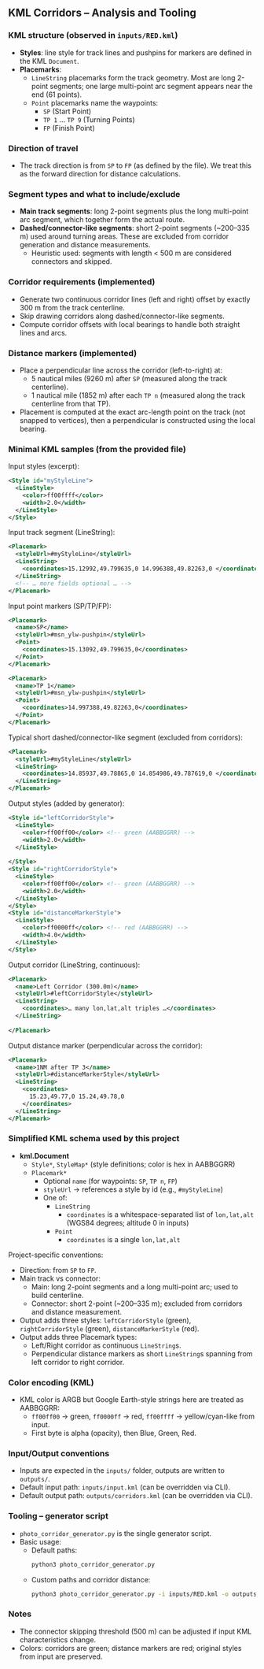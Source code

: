 ## KML Corridors – Analysis and Tooling

### KML structure (observed in `inputs/RED.kml`)
- **Styles**: line style for track lines and pushpins for markers are defined in the KML `Document`.
- **Placemarks**:
  - `LineString` placemarks form the track geometry. Most are long 2-point segments; one large multi-point arc segment appears near the end (61 points).
  - `Point` placemarks name the waypoints:
    - `SP` (Start Point)
    - `TP 1` … `TP 9` (Turning Points)
    - `FP` (Finish Point)

### Direction of travel
- The track direction is from `SP` to `FP` (as defined by the file). We treat this as the forward direction for distance calculations.

### Segment types and what to include/exclude
- **Main track segments**: long 2-point segments plus the long multi-point arc segment, which together form the actual route.
- **Dashed/connector-like segments**: short 2-point segments (~200–335 m) used around turning areas. These are excluded from corridor generation and distance measurements.
  - Heuristic used: segments with length < 500 m are considered connectors and skipped.

### Corridor requirements (implemented)
- Generate two continuous corridor lines (left and right) offset by exactly 300 m from the track centerline.
- Skip drawing corridors along dashed/connector-like segments.
- Compute corridor offsets with local bearings to handle both straight lines and arcs.

### Distance markers (implemented)
- Place a perpendicular line across the corridor (left-to-right) at:
  - 5 nautical miles (9260 m) after `SP` (measured along the track centerline).
  - 1 nautical mile (1852 m) after each `TP n` (measured along the track centerline from that TP).
- Placement is computed at the exact arc-length point on the track (not snapped to vertices), then a perpendicular is constructed using the local bearing.

### Minimal KML samples (from the provided file)

Input styles (excerpt):
```xml
<Style id="myStyleLine">
  <LineStyle>
    <color>ff00ffff</color>
    <width>2.0</width>
  </LineStyle>
</Style>
```

Input track segment (LineString):
```xml
<Placemark>
  <styleUrl>#myStyleLine</styleUrl>
  <LineString>
    <coordinates>15.12992,49.799635,0 14.996388,49.82263,0 </coordinates>
  </LineString>
  <!-- … more fields optional … -->
</Placemark>
```

Input point markers (SP/TP/FP):
```xml
<Placemark>
  <name>SP</name>
  <styleUrl>#msn_ylw-pushpin</styleUrl>
  <Point>
    <coordinates>15.13092,49.799635,0</coordinates>
  </Point>
</Placemark>

<Placemark>
  <name>TP 1</name>
  <styleUrl>#msn_ylw-pushpin</styleUrl>
  <Point>
    <coordinates>14.997388,49.82263,0</coordinates>
  </Point>
</Placemark>
```

Typical short dashed/connector-like segment (excluded from corridors):
```xml
<Placemark>
  <styleUrl>#myStyleLine</styleUrl>
  <LineString>
    <coordinates>14.85937,49.78865,0 14.854986,49.787619,0 </coordinates>
  </LineString>
</Placemark>
```

Output styles (added by generator):
```xml
<Style id="leftCorridorStyle">
  <LineStyle>
    <color>ff00ff00</color> <!-- green (AABBGGRR) -->
    <width>2.0</width>
  </LineStyle>
  
</Style>
<Style id="rightCorridorStyle">
  <LineStyle>
    <color>ff00ff00</color> <!-- green (AABBGGRR) -->
    <width>2.0</width>
  </LineStyle>
</Style>
<Style id="distanceMarkerStyle">
  <LineStyle>
    <color>ff0000ff</color> <!-- red (AABBGGRR) -->
    <width>4.0</width>
  </LineStyle>
</Style>
```

Output corridor (LineString, continuous):
```xml
<Placemark>
  <name>Left Corridor (300.0m)</name>
  <styleUrl>#leftCorridorStyle</styleUrl>
  <LineString>
    <coordinates>… many lon,lat,alt triples …</coordinates>
  </LineString>
  
</Placemark>
```

Output distance marker (perpendicular across the corridor):
```xml
<Placemark>
  <name>1NM after TP 3</name>
  <styleUrl>#distanceMarkerStyle</styleUrl>
  <LineString>
    <coordinates>
      15.23,49.77,0 15.24,49.78,0
    </coordinates>
  </LineString>
</Placemark>
```

### Simplified KML schema used by this project

- **kml.Document**
  - `Style*`, `StyleMap*` (style definitions; color is hex in AABBGGRR)
  - `Placemark*`
    - Optional `name` (for waypoints: `SP`, `TP n`, `FP`)
    - `styleUrl` → references a style by id (e.g., `#myStyleLine`)
    - One of:
      - `LineString`
        - `coordinates` is a whitespace-separated list of `lon,lat,alt` (WGS84 degrees; altitude 0 in inputs)
      - `Point`
        - `coordinates` is a single `lon,lat,alt`

Project-specific conventions:
- Direction: from `SP` to `FP`.
- Main track vs connector:
  - Main: long 2-point segments and a long multi-point arc; used to build centerline.
  - Connector: short 2-point (~200–335 m); excluded from corridors and distance measurement.
- Output adds three styles: `leftCorridorStyle` (green), `rightCorridorStyle` (green), `distanceMarkerStyle` (red).
- Output adds three Placemark types:
  - Left/Right corridor as continuous `LineString`s.
  - Perpendicular distance markers as short `LineString`s spanning from left corridor to right corridor.

### Color encoding (KML)
- KML color is ARGB but Google Earth-style strings here are treated as AABBGGRR:
  - `ff00ff00` → green, `ff0000ff` → red, `ff00ffff` → yellow/cyan-like from input.
  - First byte is alpha (opacity), then Blue, Green, Red.

### Input/Output conventions
- Inputs are expected in the `inputs/` folder, outputs are written to `outputs/`.
- Default input path: `inputs/input.kml` (can be overridden via CLI).
- Default output path: `outputs/corridors.kml` (can be overridden via CLI).

### Tooling – generator script
- `photo_corridor_generator.py` is the single generator script.
- Basic usage:
  - Default paths:
    ```bash
    python3 photo_corridor_generator.py
    ```
  - Custom paths and corridor distance:
    ```bash
    python3 photo_corridor_generator.py -i inputs/RED.kml -o outputs/RED_corridors.kml -d 300
    ```

### Notes
- The connector skipping threshold (500 m) can be adjusted if input KML characteristics change.
- Colors: corridors are green; distance markers are red; original styles from input are preserved.


